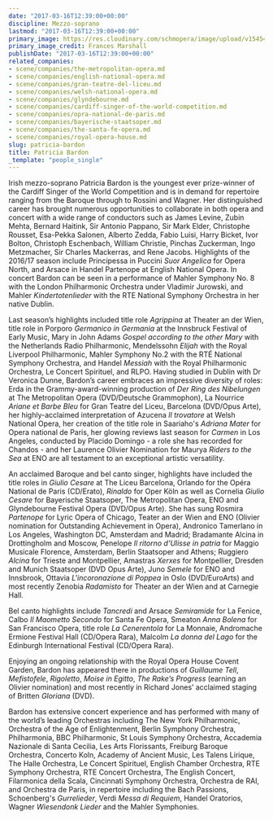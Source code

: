 ```yaml
---
date: "2017-03-16T12:39:00+00:00"
discipline: Mezzo-soprano
lastmod: "2017-03-16T12:39:00+00:00"
primary_image: https://res.cloudinary.com/schmopera/image/upload/v1545409169/media/webhook-uploads/1489667787476/2017-03-16---Patricia-Bardon---Frances-Marshall.jpg.jpg
primary_image_credit: Frances Marshall
publishDate: "2017-03-16T12:39:00+00:00"
related_companies:
- scene/companies/the-metropolitan-opera.md
- scene/companies/english-national-opera.md
- scene/companies/gran-teatre-del-liceu.md
- scene/companies/welsh-national-opera.md
- scene/companies/glyndebourne.md
- scene/companies/cardiff-singer-of-the-world-competition.md
- scene/companies/opra-national-de-paris.md
- scene/companies/bayerische-staatsoper.md
- scene/companies/the-santa-fe-opera.md
- scene/companies/royal-opera-house.md
slug: patricia-bardon
title: Patricia Bardon
_template: "people_single"
---
```


Irish mezzo-soprano Patricia Bardon is the youngest ever prize-winner of the Cardiff Singer of the World Competition and is in demand for repertoire ranging from the
Baroque through to Rossini and Wagner. Her distinguished career has brought
numerous opportunities to collaborate in both opera and concert with a wide range of
conductors such as James Levine, Zubin Mehta, Bernard Haitink, Sir Antonio
Pappano, Sir Mark Elder, Christophe Rousset, Esa-Pekka Salonen, Alberto Zedda,
Fabio Luisi, Harry Bicket, Ivor Bolton, Christoph Eschenbach, William Christie,
Pinchas Zuckerman, Ingo Metzmacher, Sir Charles Mackerras, and Rene Jacobs.
Highlights of the 2016/17 season include Principessa in Puccini *Suor Angelica* for
Opera North, and Arsace in Handel Partenope at English National Opera. In concert
Bardon can be seen in a performance of Mahler Symphony No. 8 with the London
Philharmonic Orchestra under Vladimir Jurowski, and Mahler *Kindertotenlieder* with
the RTE National Symphony Orchestra in her native Dublin.

Last season’s highlights included title role *Agrippina* at Theater an der Wien, title role
in Porporo *Germanico in Germania* at the Innsbruck Festival of Early Music, Mary in
John Adams *Gospel according to the other Mary* with the Netherlands Radio
Philharmonic, Mendelssohn *Elijah* with the Royal Liverpool Philharmonic,
Mahler Symphony No.2 with the RTÉ National Symphony Orchestra, and Handel
*Messiah* with the Royal Philharmonic Orchestra, Le Concert Spirituel, and RLPO.
Having studied in Dublin with Dr Veronica Dunne, Bardon’s career embraces an
impressive diversity of roles: Erda in the Grammy-award-winning production of *Der
Ring des Nibelungen* at The Metropolitan Opera (DVD/Deutsche Grammophon), La
Nourrice *Ariane et Barbe Bleu* for Gran Teatre del Liceu, Barcelona (DVD/Opus Arte),
her highly-acclaimed interpretation of Azucena *Il trovatore* at Welsh National Opera,
her creation of the title role in Saariaho's *Adriana Mater* for Opera national de Paris,
her glowing reviews last season for *Carmen* in Los Angeles, conducted by Placido
Domingo - a role she has recorded for Chandos - and her Laurence Olivier
Nomination for Maurya *Riders to the Sea* at ENO are all testament to an exceptional
artistic versatility.

An acclaimed Baroque and bel canto singer, highlights have included the title roles in 
*Giulio Cesare* at The Liceu Barcelona, Orlando for the Opéra National de Paris
(CD/Erato), *Rinaldo* for Oper Köln as well as Cornelia *Giulio Cesare* for Bayerische
Staatsoper, The Metropolitan Opera, ENO and Glyndebourne Festival Opera
(DVD/Opus Arte). She has sung Rosmira *Partenope* for Lyric Opera of Chicago,
Teater an der Wien and ENO (Olivier nomination for Outstanding Achievement in
Opera), Andronico Tamerlano in Los Angeles, Washington DC, Amsterdam and
Madrid; Bradamante Alcina in Drottingholm and Moscow, Penelope *Il ritorno d’Ulisse
in patria* for Maggio Musicale Florence, Amsterdam, Berlin Staatsoper and Athens;
Ruggiero *Alcina* for Trieste and Montpellier, Amastras *Xerxes* for Montpellier, Dresden
and Munich Staatsoper (DVD Opus Arte), Juno *Semele* for ENO and Innsbrook,
Ottavia *L'incoronazione di Poppea* in Oslo (DVD/EuroArts) and most recently Zenobia
*Radamisto* for Theater an der Wien and at Carnegie Hall.

Bel canto highlights include *Tancredi* and Arsace *Semiramide* for La Fenice, Calbo *Il
Maometto Secondo* for Santa Fe Opera, Smeaton *Anna Bolena* for San Francisco
Opera, title role *La Cenerentola* for La Monnaie, Andromache Ermione Festival Hall
(CD/Opera Rara), Malcolm *La donna del Lago* for the Edinburgh International Festival
(CD/Opera Rara).

Enjoying an ongoing relationship with the Royal Opera House Covent Garden, Bardon
has appeared there in productions of *Guillaume Tell*, *Mefistofele*, *Rigoletto*, *Moise in
Egitto*, *The Rake’s Progress* (earning an Olivier nomination) and most recently in
Richard Jones’ acclaimed staging of Britten *Gloriana* (DVD).

Bardon has extensive concert experience and has performed with many of the world’s
leading Orchestras including The New York Philharmonic, Orchestra of the Age of
Enlightenment, Berlin Symphony Orchestra, Philharmonia, BBC Philharmonic, St
Louis Symphony Orchestra, Accademia Nazionale di Santa Cecilia, Les Arts
Florissants, Freiburg Baroque Orchestra, Concerto Koln, Academy of Ancient Music,
Les Talens Lirique, The Halle Orchestra, Le Concert Spirituel, English Chamber
Orchestra, RTE Symphony Orchestra, RTE Concert Orchestra, The English Concert,
Filarmonica della Scala, Cincinnati Symphony Orchestra, Orchestra de RAI, and
Orchestra de Paris, in repertoire including the Bach Passions, Schoenberg's
*Gurrelieder*, Verdi *Messa di Requiem*, Handel Oratorios, Wagner *Wiesendonk Lieder*
and the Mahler Symphonies.
